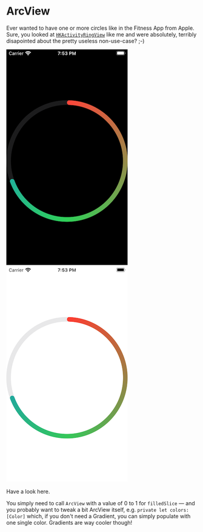 # ArcView

Ever wanted to have one or more circles like in the Fitness App from Apple. Sure, you looked at [`HKActivityRingView`](https://developer.apple.com/documentation/healthkit/hkactivityringview) like me and were absolutely, terribly disapointed about the pretty useless non-use-case? ;-)

![](dark.png)
![](light.png)

Have a look here.

You simply need to call `ArcView` with a value of 0 to 1 for `filledSlice` — and you probably want to tweak a bit ArcView itself, e.g. `private let colors: [Color]` which, if you don't need a Gradient, you can simply populate with one single color. Gradients are way cooler though!
